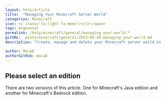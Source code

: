 ```yaml
---
layout: help/article
title:  "Managing Your Minecraft Server World"
categories: Minecraft
icon: <i class='fa-light fa-memo'></i></span>
tags: mcgeneral
permalink: /help/minecraft/general/managing-your-world.*
gitURL: _posts/minecraft/general/2023-09-29-managing-your-world.md
description: "Create, manage and delete your Minecraft server world in Falix"

author: Mocab
authorGitHub: mocab
---
```


 <div class="minecraft-edition-picker-placeholder">
    <i class="fa-duotone fa-slider"></i>
    <h2>Please select an edition</h2>
    <p>There are two versions of this article. One for Minecraft's Java edition and another for Minecraft's Bedrock edition.</p>
</div>
<style>.minecraft-edition-picker {display: contents !important;}</style>

<div style="display: none" id="java" markdown=1>

# Managing Your World
## Uploading Your World
In the method below you will be asked to compress/archive your world folder in the `.zip` format before uploading it to your server. Although you may still upload the folder directly, we recommend archiving it first as it requires a shorter time to upload.

{: .note }
> Make sure your server is offline while following the steps below.

1. Log in to the [Dashboard](https://client.falixnodes.net/).
2. Scroll down and locate your server, then click on "Play".
3. On the top navbar, hover over "Server Management", then navigate to "File Manager".
4. Scroll down, then click on "Upload File".
5. Click on "Choose Files".
6. Make sure you have already archived your world folder in the `.zip` format. Select it, and click on "Upload".
7. After it is done uploading, locate your world archive and click on the 3 dots to its right.
8. Click on "Unarchive".
9. Your world folder should appear, make sure that it is named `world` (case sensitive).
10. Your world should be uploaded!

{: .note }
> You can also use [SFTP](https://help.falixnodes.net/falix/general/sftp/)!

## Downloading Your World

1. Log in to the [Dashboard](https://client.falixnodes.net/).
2. Scroll down and locate your server, then click on "Play".
3. On the top navbar, hover over "Server Management", then navigate to "File Manager".
4. Locate your world folder, it is usually called `world`.
5. Select the folder by click on the checkbox to its left.
6. Set the "Mass Action" to "Archive", then click on "Run".
7. A new archive should be created, locate it and click on the 3 dots to its right.
8. Click on "Download".
9. Your world folder should be downloaded!

{: .note }
> - Some server software such as Spigot, Paper and Purpur, separate the world folder into 3 different folders called `world`, `world_nether` and `world_the_end`, you will also need to download these.
> - You can also use [SFTP](https://help.falixnodes.net/falix/general/sftp/)!

</div>

<div style="display: none" id="bedrock" markdown=1>

# Uploading Your World
This guide explains how to upload a world to your server!

{: .note }
> Make sure your server is turned off while following the steps below.

1. Open any type of file explorer application on your device.
2. Navigate to your Minecraft Client world folder.<br>

PC (Windows 10 Edition):
```
- \Users\USERNAME\AppData\Local\Packages\Microsoft.MinecraftUWP_8wekyb3d8bbwe\LocalState\games\com.mojang\minecraftWorlds
```

{: .note }
> "USERNAME" is your own Windows username. <br>

Android:
```
Internal storage/Android/com.mojang.minecraftpe/files/games/com.mojang/minecraftWorlds
```

IOS:
```
Apps/com.mojang.minecraftpe/Documents/games/com.mojang/minecraftWorlds
```

3. There will be a folder (or multiple folders, one for each world if you have Windows 10 Edition or Pocket Edition) with a random name like "BQUAAIFxEAA=", find the world file you want to put on your dedicated server by checking `levelname.txt`.
4. Archive your world folder.
5. Go to the [Game Panel](https://panel.falixnodes.net) and click on your server.
6. Click on "File Manager" at the top of the page.
7. Navigate to the `worlds` folder and open it.
8. Click on "Upload", it is a big blue button located at the top right of the page.
9. Select your world archive.
10. After it is done uploading, locate your world archive and click on the 3 dots to its right.
11. Click on "Unarchive".
12. Remove the `=` symbol from the world folder name by clicking the "Rename" button from the 3 dots.
12. Open the `server.properties` file on your server. Find the `level-name=` line and enter the name of the folder you uploaded in step 8, (spaces are allowed) so that it looks something like `level-name=My Server Level`. This must match the folder name.
13. Start your server. It should now be running your imported world.

{: .note }
> If you have a compressed/archived world (ending in ".zip", ".rar" or others), then follow steps from step 5.

# Downloading Your World
This guide explains how to download a world from your server!

1. Go to the [Game Panel](https://panel.falixnodes.net).
2. Click on your server.
3. Click on "File Manager" at the top of the page.
4. Navigate to the `worlds` folder, open it.
   ![image](/assets/images/posts/minecraft/managing-your-world/step-3-4-bedrock.png)
5. Click on the 3 dots to the right of your world folder.
6. Click on "Archive".
   ![image](/assets/images/posts/minecraft/managing-your-world/step-5-6-bedrock.png)
7. A new file should be created, locate it and click on the 3 dots to its right.
8. Click on "Download".
   ![image](/assets/images/posts/minecraft/managing-your-world/step-5-6-bedrock.png)
9. Your world folder should be downloaded!

{: .note }
> You can also use [SFTP](https://help.falixnodes.net/falix/general/sftp/)!
 
</div>